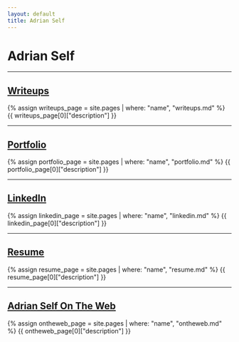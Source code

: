 ```yaml
---
layout: default
title: Adrian Self
---
```

# Adrian Self


---

## [Writeups](/writeups/)
{% assign writeups_page = site.pages | where: "name", "writeups.md" %}
{{ writeups_page[0]["description"] }}

---

## [Portfolio](/portfolio/)
{% assign portfolio_page = site.pages | where: "name", "portfolio.md" %}
{{ portfolio_page[0]["description"] }}

---

## [LinkedIn](/linkedin/)
{% assign linkedin_page = site.pages | where: "name", "linkedin.md" %}
{{ linkedin_page[0]["description"] }}

---

## [Resume](/resume/)
{% assign resume_page = site.pages | where: "name", "resume.md" %}
{{ resume_page[0]["description"] }}

---

## [Adrian Self On The Web](/ontheweb/)
{% assign ontheweb_page = site.pages | where: "name", "ontheweb.md" %}
{{ ontheweb_page[0]["description"] }}

